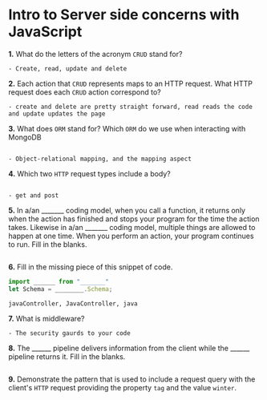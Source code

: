 # Intro to Server side concerns with JavaScript

**1.** What do the letters of the acronym `CRUD` stand for?
<!-- enter you answer in the space below -->
```
- Create, read, update and delete

```
**2.** Each action that `CRUD` represents maps to an HTTP request. What HTTP request does each `CRUD` action correspond to?
<!-- enter you answer in the space below -->
```
- create and delete are pretty straight forward, read reads the code and update updates the page

```
**3.** What does `ORM` stand for? Which `ORM` do we use when interacting with MongoDB
<!-- enter you answer in the space below -->
```

- Object-relational mapping, and the mapping aspect

```
**4.** Which two `HTTP` request types include a body?
<!-- enter you answer in the space below -->
```

- get and post

```
**5.** In a/an _______ coding model, when you call a function, it returns only when the action has finished and stops your program for the time the action takes. Likewise in a/an _______ coding model, multiple things are allowed to happen at one time. When you perform an action, your program continues to run.  Fill in the blanks.
<!-- enter you answer in the space below -->
```

```

**6.** Fill in the missing piece of this snippet of code.
```js
import ______ from "_______"
let Schema = ________.Schema;
```
<!-- enter you answer in the space below -->
```
javaController, JavaController, java

```
**7.** What is middleware?
<!-- enter you answer in the space below -->
```
- The security gaurds to your code

```
**8.** The ______ pipeline delivers information from the client while the ______ pipeline returns it. Fill in the blanks. 
<!-- enter you answer in the space below -->
```

```
**9.** 
Demonstrate the pattern that is used to include a request query with the client's `HTTP` request providing the property `tag` and the value `winter`.
<!-- enter you answer in the space below -->
```

```
